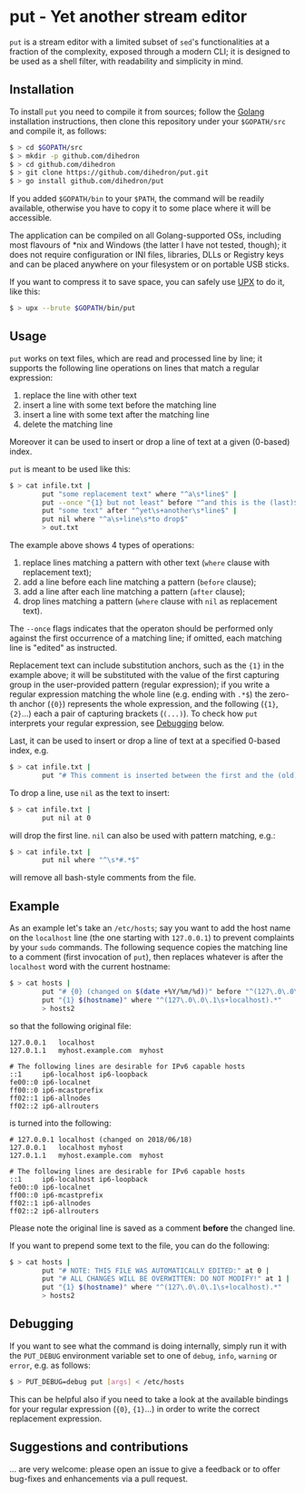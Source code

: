 # put - Yet another stream editor

`put` is a stream editor with a limited subset of `sed`'s functionalities at a fraction of the complexity, exposed through a modern CLI; it is designed to be used as a shell filter, with readability and simplicity in mind.

## Installation

To install `put` you need to compile it from sources; follow the [Golang](https.//www.golang.org) installation instructions, then clone this repository under your `$GOPATH/src` and compile it, as follows:

```bash
$ > cd $GOPATH/src
$ > mkdir -p github.com/dihedron
$ > cd github.com/dihedron
$ > git clone https://github.com/dihedron/put.git
$ > go install github.com/dihedron/put
```

If you added `$GOPATH/bin` to your `$PATH`, the command will be readily available, otherwise you have to copy it to some place where it will be accessible.

The application can be compiled on all Golang-supported OSs, including most flavours of *nix and Windows (the latter I have not tested, though); it does not require configuration or INI files, libraries, DLLs or Registry keys and can be placed anywhere on your filesystem or on portable USB sticks.

If you want to compress it to save space, you can safely use [UPX](https://upx.github.io/) to do it, like this:

```bash
$ > upx --brute $GOPATH/bin/put
```

## Usage

`put` works on text files, which are read and processed line by line; it supports the following line operations on lines that match a regular expression:

1. replace the line with other text
2. insert a line with some text before the matching line 
3. insert a line with some text after the matching line
4. delete the matching line 
   
Moreover it can be used to insert or drop a line of text at a given (0-based) index. 

`put` is meant to be used like this:

```bash
$ > cat infile.txt | 
        put "some replacement text" where "^a\s*line$" | 
        put --once "{1} but not least" before "^and this is the (last)$" |
        put "some text" after "^yet\s+another\s*line$" |
        put nil where "^a\s+line\s*to drop$"  
        > out.txt 
```

The example above shows 4 types of operations:

1. replace lines matching a pattern with other text (`where` clause with replacement text);
2. add a line before each line matching a pattern (`before` clause);
3. add a line after each line matching a pattern (`after` clause);
4. drop lines matching a pattern (`where` clause with `nil` as replacement text).

The `--once` flags indicates that the operaton should be performed only against the first occurrence of a matching line; if omitted, each matching line is "edited" as instructed.

Replacement text can include substitution anchors, such as the `{1}` in the example above; it will be substituted with the value of the first capturing group in the user-provided pattern (regular expression); if you write a regular expression matching the whole line (e.g. ending with `.*$`) the zero-th anchor (`{0}`) represents the whole expression, and the following (`{1}`, `{2}`...) each a pair of capturing brackets (`(...)`). To check how `put` interprets your regular expression, see [Debugging](#debugging) below.

Last, it can be used to insert or drop a line of text at a specified 0-based index, e.g.

```bash
$ > cat infile.txt | 
        put "# This comment is inserted between the first and the (old) second line" at 1
```

To drop a line, use `nil` as the text to insert:

```bash
$ > cat infile.txt | 
        put nil at 0
```

will drop the first line. `nil` can also be used with pattern matching, e.g.:

```bash
$ > cat infile.txt | 
        put nil where "^\s*#.*$"
```

will remove all bash-style comments from the file.

## Example

As an example let's take an `/etc/hosts`; say you want to add the host name on the `localhost` line (the one starting with `127.0.0.1`) to prevent complaints by your `sudo` commands. The following sequence copies the matching line to a comment (first invocation of `put`), then replaces whatever is after the `localhost` word with the current hostname:

```bash
$ > cat hosts | 
        put "# {0} (changed on $(date +%Y/%m/%d))" before "^(127\.0\.0\.1\s+localhost).*" | 
        put "{1} $(hostname)" where "^(127\.0\.0\.1\s+localhost).*" 
        > hosts2
```

so that the following original file:

```
127.0.0.1	localhost
127.0.1.1	myhost.example.com	myhost

# The following lines are desirable for IPv6 capable hosts
::1     ip6-localhost ip6-loopback
fe00::0 ip6-localnet
ff00::0 ip6-mcastprefix
ff02::1 ip6-allnodes
ff02::2 ip6-allrouters
``` 

is turned into the following:

```
# 127.0.0.1	localhost (changed on 2018/06/18)
127.0.0.1	localhost myhost
127.0.1.1	myhost.example.com	myhost

# The following lines are desirable for IPv6 capable hosts
::1     ip6-localhost ip6-loopback
fe00::0 ip6-localnet
ff00::0 ip6-mcastprefix
ff02::1 ip6-allnodes
ff02::2 ip6-allrouters
```

Please note the original line is saved as a comment __before__ the changed line.

If you want to prepend some text to the file, you can do the following: 

```bash
$ > cat hosts |
        put "# NOTE: THIS FILE WAS AUTOMATICALLY EDITED:" at 0 |
        put "# ALL CHANGES WILL BE OVERWITTEN: DO NOT MODIFY!" at 1 |
        put "{1} $(hostname)" where "^(127\.0\.0\.1\s+localhost).*" 
        > hosts2
```

## Debugging

If you want to see what the command is doing internally, simply run it with the `PUT_DEBUG` environment variable set to one of `debug`, `info`, `warning` or `error`, e.g. as follows:

```bash
$ > PUT_DEBUG=debug put [args] < /etc/hosts
```

This can be helpful also if you need to take a look at the available bindings for your regular expression (`{0}`, `{1}`...) in order to write the correct replacement expression. 

## Suggestions and contributions

... are very welcome: please open an issue to give a feedback or to offer bug-fixes and enhancements via a pull request.
